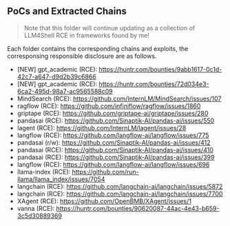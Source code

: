 ## PoCs and Extracted Chains

> Note that this folder will continue updating as a collection of LLM4Shell RCE in frameworks found by me!

Each folder contains the corresponding chains and exploits, the corresponsing responsible disclosure are as follows.

- [NEW] gpt_academic (RCE): https://huntr.com/bounties/9abb1617-0c1d-42c7-a647-d9d2b39c6866
- [NEW] gpt_academic (RCE): https://huntr.com/bounties/72d034e3-6ca2-495d-98a7-ac9565588c09
- MindSearch (RCE): https://github.com/InternLM/MindSearch/issues/107
- ragflow (RCE): https://github.com/infiniflow/ragflow/issues/1860
- griptape (RCE): https://github.com/griptape-ai/griptape/issues/280
- pandasai (RCE): https://github.com/Sinaptik-AI/pandas-ai/issues/550
- lagent (RCE): https://github.com/InternLM/lagent/issues/28
- langflow (RCE): https://github.com/langflow-ai/langflow/issues/775
- pandasai (r/w): https://github.com/Sinaptik-AI/pandas-ai/issues/412
- pandasai (RCE): https://github.com/Sinaptik-AI/pandas-ai/issues/410
- pandasai (RCE): https://github.com/Sinaptik-AI/pandas-ai/issues/399
- langflow (RCE): https://github.com/langflow-ai/langflow/issues/696
- llama-index (RCE): https://github.com/run-llama/llama_index/issues/7054
- langchain (RCE): https://github.com/langchain-ai/langchain/issues/5872
- langchain (RCE): https://github.com/langchain-ai/langchain/issues/7700
- XAgent (RCE): https://github.com/OpenBMB/XAgent/issues/1
- vanna (RCE): https://huntr.com/bounties/90620087-44ac-4e43-b659-3c5d30889369
